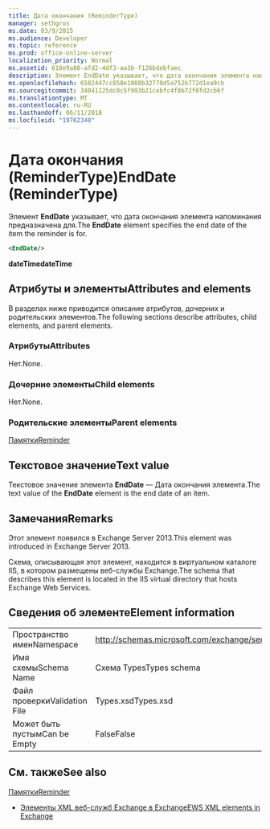```yaml
---
title: Дата окончания (ReminderType)
manager: sethgros
ms.date: 03/9/2015
ms.audience: Developer
ms.topic: reference
ms.prod: office-online-server
localization_priority: Normal
ms.assetid: 616e9a88-afd2-4df3-aa3b-f126bdebfaec
description: Элемент EndDate указывает, что дата окончания элемента напоминания предназначена для.
ms.openlocfilehash: 6582447cc858e1808b32770d5a752b772d1ea9cb
ms.sourcegitcommit: 34041125dc8c5f993b21cebfc4f8b72f0fd2cb6f
ms.translationtype: MT
ms.contentlocale: ru-RU
ms.lasthandoff: 06/11/2018
ms.locfileid: "19762348"
---
```

# <a name="enddate-remindertype"></a><span data-ttu-id="eb5ca-103">Дата окончания (ReminderType)</span><span class="sxs-lookup"><span data-stu-id="eb5ca-103">EndDate (ReminderType)</span></span>

<span data-ttu-id="eb5ca-104">Элемент **EndDate** указывает, что дата окончания элемента напоминания предназначена для.</span><span class="sxs-lookup"><span data-stu-id="eb5ca-104">The **EndDate** element specifies the end date of the item the reminder is for.</span></span> 
  
```XML
<EndDate/>
```

 <span data-ttu-id="eb5ca-105">**dateTime**</span><span class="sxs-lookup"><span data-stu-id="eb5ca-105">**dateTime**</span></span>
## <a name="attributes-and-elements"></a><span data-ttu-id="eb5ca-106">Атрибуты и элементы</span><span class="sxs-lookup"><span data-stu-id="eb5ca-106">Attributes and elements</span></span>

<span data-ttu-id="eb5ca-107">В разделах ниже приводится описание атрибутов, дочерних и родительских элементов.</span><span class="sxs-lookup"><span data-stu-id="eb5ca-107">The following sections describe attributes, child elements, and parent elements.</span></span>
  
### <a name="attributes"></a><span data-ttu-id="eb5ca-108">Атрибуты</span><span class="sxs-lookup"><span data-stu-id="eb5ca-108">Attributes</span></span>

<span data-ttu-id="eb5ca-109">Нет.</span><span class="sxs-lookup"><span data-stu-id="eb5ca-109">None.</span></span>
  
### <a name="child-elements"></a><span data-ttu-id="eb5ca-110">Дочерние элементы</span><span class="sxs-lookup"><span data-stu-id="eb5ca-110">Child elements</span></span>

<span data-ttu-id="eb5ca-111">Нет.</span><span class="sxs-lookup"><span data-stu-id="eb5ca-111">None.</span></span>
  
### <a name="parent-elements"></a><span data-ttu-id="eb5ca-112">Родительские элементы</span><span class="sxs-lookup"><span data-stu-id="eb5ca-112">Parent elements</span></span>

[<span data-ttu-id="eb5ca-113">Памятки</span><span class="sxs-lookup"><span data-stu-id="eb5ca-113">Reminder</span></span>](reminder.md)
  
## <a name="text-value"></a><span data-ttu-id="eb5ca-114">Текстовое значение</span><span class="sxs-lookup"><span data-stu-id="eb5ca-114">Text value</span></span>

<span data-ttu-id="eb5ca-115">Текстовое значение элемента **EndDate** — Дата окончания элемента.</span><span class="sxs-lookup"><span data-stu-id="eb5ca-115">The text value of the **EndDate** element is the end date of an item.</span></span> 
  
## <a name="remarks"></a><span data-ttu-id="eb5ca-116">Замечания</span><span class="sxs-lookup"><span data-stu-id="eb5ca-116">Remarks</span></span>

<span data-ttu-id="eb5ca-117">Этот элемент появился в Exchange Server 2013.</span><span class="sxs-lookup"><span data-stu-id="eb5ca-117">This element was introduced in Exchange Server 2013.</span></span>
  
<span data-ttu-id="eb5ca-118">Схема, описывающая этот элемент, находится в виртуальном каталоге IIS, в котором размещены веб-службы Exchange.</span><span class="sxs-lookup"><span data-stu-id="eb5ca-118">The schema that describes this element is located in the IIS virtual directory that hosts Exchange Web Services.</span></span>
  
## <a name="element-information"></a><span data-ttu-id="eb5ca-119">Сведения об элементе</span><span class="sxs-lookup"><span data-stu-id="eb5ca-119">Element information</span></span>

|||
|:-----|:-----|
|<span data-ttu-id="eb5ca-120">Пространство имен</span><span class="sxs-lookup"><span data-stu-id="eb5ca-120">Namespace</span></span>  <br/> |http://schemas.microsoft.com/exchange/services/2006/types  <br/> |
|<span data-ttu-id="eb5ca-121">Имя схемы</span><span class="sxs-lookup"><span data-stu-id="eb5ca-121">Schema Name</span></span>  <br/> |<span data-ttu-id="eb5ca-122">Схема Types</span><span class="sxs-lookup"><span data-stu-id="eb5ca-122">Types schema</span></span>  <br/> |
|<span data-ttu-id="eb5ca-123">Файл проверки</span><span class="sxs-lookup"><span data-stu-id="eb5ca-123">Validation File</span></span>  <br/> |<span data-ttu-id="eb5ca-124">Types.xsd</span><span class="sxs-lookup"><span data-stu-id="eb5ca-124">Types.xsd</span></span>  <br/> |
|<span data-ttu-id="eb5ca-125">Может быть пустым</span><span class="sxs-lookup"><span data-stu-id="eb5ca-125">Can be Empty</span></span>  <br/> |<span data-ttu-id="eb5ca-126">False</span><span class="sxs-lookup"><span data-stu-id="eb5ca-126">False</span></span>  <br/> |
   
## <a name="see-also"></a><span data-ttu-id="eb5ca-127">См. также</span><span class="sxs-lookup"><span data-stu-id="eb5ca-127">See also</span></span>



[<span data-ttu-id="eb5ca-128">Памятки</span><span class="sxs-lookup"><span data-stu-id="eb5ca-128">Reminder</span></span>](reminder.md)


- [<span data-ttu-id="eb5ca-129">Элементы XML веб-служб Exchange в Exchange</span><span class="sxs-lookup"><span data-stu-id="eb5ca-129">EWS XML elements in Exchange</span></span>](ews-xml-elements-in-exchange.md)

